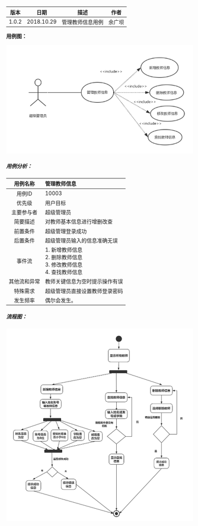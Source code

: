| 版本  | 日期       | 描述            | 作者   |
| ----- | ---------- | --------------- | ------ |
| 1.0.2 | 2018.10.29 | 管理教师信息用例 | 余广坝 |

**用例图：**

![管理教师信息用例图](img_use_case/admin_teacher.png)


##### 用例分析：

|     用例名称     | 管理教师信息                                 |
| :----------: | :--------------------------------------- |
|      用例ID     |  10003                                 |
|      优先级      | 用户目标                                     |
|    主要参与者     | 超级管理员                                   |
|   简要描述    | 对教师基本信息进行增删改查           |
|     前置条件     | 超级管理登录成功                   |
| 后置条件  | 超级管理员输入的信息准确无误                    |
| 事件流 | 1. 新增教师信息 <br>2. 删除教师信息 <br>3. 修改教师信息 <br>4. 查找教师信息 |
|  其他流和异常   | 教师关键信息为空时提示操作有误  |
|     特殊需求     |	       超级管理员直接设置教师登录密码       |
|     发生频率     | 偶尔会发生。                              |




##### 流程图：

![管理教师信息流程图](img_activity/admin_teacher.png)
